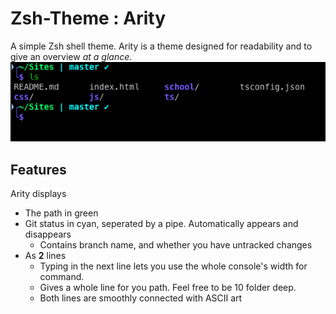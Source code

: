 # Zsh-Theme : Arity
A simple Zsh shell theme.
Arity is a theme designed for readability and to give an overview _at a glance_.
![Arity Theme Screenshot](arity.png)

## Features
Arity displays 
* The path in green 
* Git status in cyan, seperated by a pipe. Automatically appears and disappears
	* Contains branch name, and whether you have untracked changes
* As __2__ lines
	* Typing in the next line lets you use the whole console's width for command.
	* Gives a whole line for you path. Feel free to be 10 folder deep.
	* Both lines are smoothly connected with ASCII art
